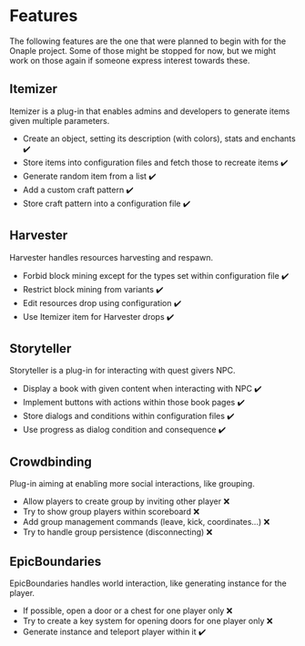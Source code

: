 # Features

The following features are the one that were planned to begin with for the Onaple project. Some of those might be stopped for now, but we might work on those again if someone express interest towards these.  

## Itemizer

Itemizer is a plug-in that enables admins and developers to generate items given multiple parameters. 
* Create an object, setting its description (with colors), stats and enchants :heavy_check_mark:
* Store items into configuration files and fetch those to recreate items :heavy_check_mark:
* Generate random item from a list :heavy_check_mark:
* Add a custom craft pattern :heavy_check_mark:
* Store craft pattern into a configuration file :heavy_check_mark:

## Harvester

Harvester handles resources harvesting and respawn.  
* Forbid block mining except for the types set within configuration file :heavy_check_mark:
* Restrict block mining from variants :heavy_check_mark:
* Edit resources drop using configuration :heavy_check_mark:
* Use Itemizer item for Harvester drops :heavy_check_mark:

## Storyteller

Storyteller is a plug-in for interacting with quest givers NPC.  
* Display a book with given content when interacting with NPC :heavy_check_mark:
* Implement buttons with actions within those book pages :heavy_check_mark:
* Store dialogs and conditions within configuration files :heavy_check_mark:
* Use progress as dialog condition and consequence :heavy_check_mark:

## Crowdbinding

Plug-in aiming at enabling more social interactions, like grouping.  
* Allow players to create group by inviting other player :x:
* Try to show group players within scoreboard :x:
* Add group management commands (leave, kick, coordinates...) :x:
* Try to handle group persistence (disconnecting) :x:

## EpicBoundaries

EpicBoundaries handles world interaction, like generating instance for the player.  
* If possible, open a door or a chest for one player only :x:
* Try to create a key system for opening doors for one player only :x:
* Generate instance and teleport player within it :heavy_check_mark:
